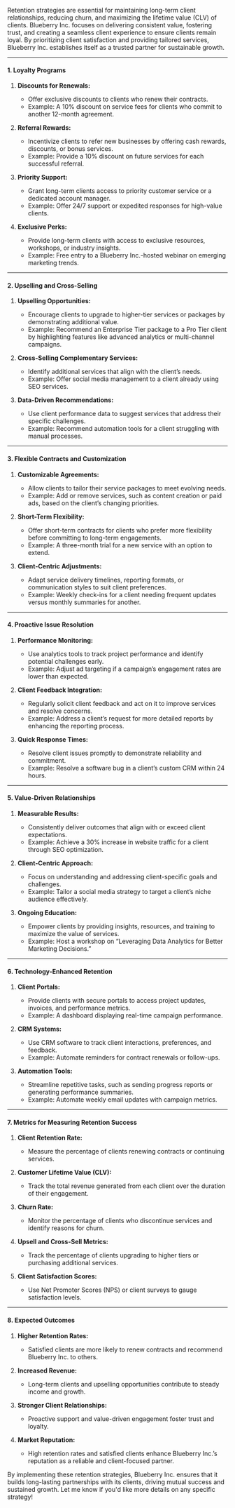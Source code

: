 
Retention strategies are essential for maintaining long-term client relationships, reducing churn, and maximizing the lifetime value (CLV) of clients. Blueberry Inc. focuses on delivering consistent value, fostering trust, and creating a seamless client experience to ensure clients remain loyal. By prioritizing client satisfaction and providing tailored services, Blueberry Inc. establishes itself as a trusted partner for sustainable growth.

---

#### **1. Loyalty Programs**

1. **Discounts for Renewals:**
    
    - Offer exclusive discounts to clients who renew their contracts.
    - Example: A 10% discount on service fees for clients who commit to another 12-month agreement.
2. **Referral Rewards:**
    
    - Incentivize clients to refer new businesses by offering cash rewards, discounts, or bonus services.
    - Example: Provide a 10% discount on future services for each successful referral.
3. **Priority Support:**
    
    - Grant long-term clients access to priority customer service or a dedicated account manager.
    - Example: Offer 24/7 support or expedited responses for high-value clients.
4. **Exclusive Perks:**
    
    - Provide long-term clients with access to exclusive resources, workshops, or industry insights.
    - Example: Free entry to a Blueberry Inc.-hosted webinar on emerging marketing trends.

---

#### **2. Upselling and Cross-Selling**

1. **Upselling Opportunities:**
    
    - Encourage clients to upgrade to higher-tier services or packages by demonstrating additional value.
    - Example: Recommend an Enterprise Tier package to a Pro Tier client by highlighting features like advanced analytics or multi-channel campaigns.
2. **Cross-Selling Complementary Services:**
    
    - Identify additional services that align with the client’s needs.
    - Example: Offer social media management to a client already using SEO services.
3. **Data-Driven Recommendations:**
    
    - Use client performance data to suggest services that address their specific challenges.
    - Example: Recommend automation tools for a client struggling with manual processes.

---

#### **3. Flexible Contracts and Customization**

1. **Customizable Agreements:**
    
    - Allow clients to tailor their service packages to meet evolving needs.
    - Example: Add or remove services, such as content creation or paid ads, based on the client’s changing priorities.
2. **Short-Term Flexibility:**
    
    - Offer short-term contracts for clients who prefer more flexibility before committing to long-term engagements.
    - Example: A three-month trial for a new service with an option to extend.
3. **Client-Centric Adjustments:**
    
    - Adapt service delivery timelines, reporting formats, or communication styles to suit client preferences.
    - Example: Weekly check-ins for a client needing frequent updates versus monthly summaries for another.

---

#### **4. Proactive Issue Resolution**

1. **Performance Monitoring:**
    
    - Use analytics tools to track project performance and identify potential challenges early.
    - Example: Adjust ad targeting if a campaign’s engagement rates are lower than expected.
2. **Client Feedback Integration:**
    
    - Regularly solicit client feedback and act on it to improve services and resolve concerns.
    - Example: Address a client’s request for more detailed reports by enhancing the reporting process.
3. **Quick Response Times:**
    
    - Resolve client issues promptly to demonstrate reliability and commitment.
    - Example: Resolve a software bug in a client’s custom CRM within 24 hours.

---

#### **5. Value-Driven Relationships**

1. **Measurable Results:**
    
    - Consistently deliver outcomes that align with or exceed client expectations.
    - Example: Achieve a 30% increase in website traffic for a client through SEO optimization.
2. **Client-Centric Approach:**
    
    - Focus on understanding and addressing client-specific goals and challenges.
    - Example: Tailor a social media strategy to target a client’s niche audience effectively.
3. **Ongoing Education:**
    
    - Empower clients by providing insights, resources, and training to maximize the value of services.
    - Example: Host a workshop on “Leveraging Data Analytics for Better Marketing Decisions.”

---

#### **6. Technology-Enhanced Retention**

1. **Client Portals:**
    
    - Provide clients with secure portals to access project updates, invoices, and performance metrics.
    - Example: A dashboard displaying real-time campaign performance.
2. **CRM Systems:**
    
    - Use CRM software to track client interactions, preferences, and feedback.
    - Example: Automate reminders for contract renewals or follow-ups.
3. **Automation Tools:**
    
    - Streamline repetitive tasks, such as sending progress reports or generating performance summaries.
    - Example: Automate weekly email updates with campaign metrics.

---

#### **7. Metrics for Measuring Retention Success**

1. **Client Retention Rate:**
    
    - Measure the percentage of clients renewing contracts or continuing services.
2. **Customer Lifetime Value (CLV):**
    
    - Track the total revenue generated from each client over the duration of their engagement.
3. **Churn Rate:**
    
    - Monitor the percentage of clients who discontinue services and identify reasons for churn.
4. **Upsell and Cross-Sell Metrics:**
    
    - Track the percentage of clients upgrading to higher tiers or purchasing additional services.
5. **Client Satisfaction Scores:**
    
    - Use Net Promoter Scores (NPS) or client surveys to gauge satisfaction levels.

---

#### **8. Expected Outcomes**

1. **Higher Retention Rates:**
    
    - Satisfied clients are more likely to renew contracts and recommend Blueberry Inc. to others.
2. **Increased Revenue:**
    
    - Long-term clients and upselling opportunities contribute to steady income and growth.
3. **Stronger Client Relationships:**
    
    - Proactive support and value-driven engagement foster trust and loyalty.
4. **Market Reputation:**
    
    - High retention rates and satisfied clients enhance Blueberry Inc.’s reputation as a reliable and client-focused partner.

By implementing these retention strategies, Blueberry Inc. ensures that it builds long-lasting partnerships with its clients, driving mutual success and sustained growth. Let me know if you'd like more details on any specific strategy!